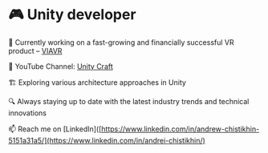 # 🎮 Unity developer


🚀 Currently working on a fast-growing and financially successful VR product – [VIAVR](https://viavr.global/) 

🎥 YouTube Channel: [Unity Craft](https://www.youtube.com/@UnityCraftChannel)

🏗️ Exploring various architecture approaches in Unity

🔍 Always staying up to date with the latest industry trends and technical innovations


📫 Reach me on [LinkedIn]([https://www.linkedin.com/in/andrew-chistikhin-5151a31a5/](https://www.linkedin.com/in/andrei-chistikhin/) 
